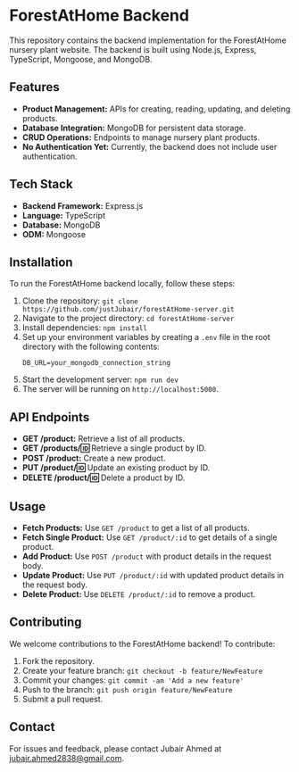 # ForestAtHome Backend

This repository contains the backend implementation for the ForestAtHome nursery plant website. The backend is built using Node.js, Express, TypeScript, Mongoose, and MongoDB.

## Features

- **Product Management:** APIs for creating, reading, updating, and deleting products.
- **Database Integration:** MongoDB for persistent data storage.
- **CRUD Operations:** Endpoints to manage nursery plant products.
- **No Authentication Yet:** Currently, the backend does not include user authentication.

## Tech Stack

- **Backend Framework:** Express.js
- **Language:** TypeScript
- **Database:** MongoDB
- **ODM:** Mongoose

## Installation

To run the ForestAtHome backend locally, follow these steps:

1. Clone the repository: `git clone https://github.com/justJubair/forestAtHome-server.git`
2. Navigate to the project directory: `cd forestAtHome-server`
3. Install dependencies: `npm install`
4. Set up your environment variables by creating a `.env` file in the root directory with the following contents:
   ```
   DB_URL=your_mongodb_connection_string
   ```
5. Start the development server: `npm run dev`
6. The server will be running on `http://localhost:5000`.

## API Endpoints

- **GET /product:** Retrieve a list of all products.
- **GET /products/:id:** Retrieve a single product by ID.
- **POST /product:** Create a new product.
- **PUT /product/:id:** Update an existing product by ID.
- **DELETE /product/:id:** Delete a product by ID.

## Usage

- **Fetch Products:** Use `GET /product` to get a list of all products.
- **Fetch Single Product:** Use `GET /product/:id` to get details of a single product.
- **Add Product:** Use `POST /product` with product details in the request body.
- **Update Product:** Use `PUT /product/:id` with updated product details in the request body.
- **Delete Product:** Use `DELETE /product/:id` to remove a product.

## Contributing

We welcome contributions to the ForestAtHome backend! To contribute:

1. Fork the repository.
2. Create your feature branch: `git checkout -b feature/NewFeature`
3. Commit your changes: `git commit -am 'Add a new feature'`
4. Push to the branch: `git push origin feature/NewFeature`
5. Submit a pull request.

## Contact

For issues and feedback, please contact Jubair Ahmed at jubair.ahmed2838@gmail.com.
